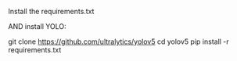 Install the requirements.txt

AND install YOLO:

git clone https://github.com/ultralytics/yolov5
cd yolov5
pip install -r requirements.txt
